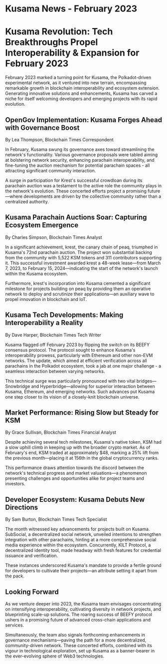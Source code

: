 # Kusama News - February 2023

# Kusama Revolution: Tech Breakthroughs Propel Interoperability & Expansion for February 2023

February 2023 marked a turning point for Kusama, the Polkadot-driven
experimental network, as it ventured into new terrain, encompassing remarkable
growth in blockchain interoperability and ecosystem extension. Generating
innovative solutions and enhancements, Kusama has carved a niche for itself
welcoming developers and emerging projects with its rapid evolution.

## OpenGov Implementation: Kusama Forges Ahead with Governance Boost

By Lea Thompson, Blockchain Times Correspondent

In February, Kusama swung its governance axes toward streamlining the network's
functionality. Various governance proposals were tabled aiming at bolstering
network security, enhancing parachain interoperability, and fine-tuning the
auction mechanism for potential parachain spaces - all attracting significant
community interaction.

A surge in participation for Krest's successful crowdloan during its parachain
auction was a testament to the active role the community plays in the network's
evolution. These concerted efforts project a promising future—where developments
are driven by the collective community rather than a centralized authority.

## Kusama Parachain Auctions Soar: Capturing Ecosystem Emergence

By Charles Simpson, Blockchain Times Analyst

In a significant achievement, krest, the canary chain of peaq, triumphed in
Kusama's 72nd parachain auction. The project won substantial backing from the
community with 5,522 KSM tokens and 311 contributors supporting it. This
successful investment awarded krest a 48-week lease—from March 7, 2023, to
February 15, 2024—indicating the start of the network's launch within the Kusama
ecosystem.

Furthermore, krest's incorporation into Kusama cemented a significant milestone
for projects building on peaq by providing them an operative network to deploy
and scrutinize their applications—an auxiliary wave to propel innovation in
blockchain and IoT.

## Kusama Tech Developments: Making Interoperability a Reality

By Dave Harper, Blockchain Times Tech Writer

Kusama flagged off February 2023 by flipping the switch on its BEEFY consensus
protocol. The protocol sought to enhance Kusama's interoperability prowess,
particularly with Ethereum and other non-EVM networks. The update, which aimed
at efficient verification across all parachains in the Polkadot ecosystem, took
a jab at one major challenge - a seamless interaction between varying networks.

This technical surge was particularly pronounced with two vital
bridges—Snowbridge and Hyperbridge—allowing for superior interaction between
Kusama, Ethereum, and emerging networks. Such advances put Kusama one step
closer to its vision of a closely-knit blockchain universe.

## Market Performance: Rising Slow but Steady for KSM

By Grace Sullivan, Blockchain Times Financial Analyst

Despite achieving several tech milestones, Kusama's native token, KSM had a slow
uphill climb in keeping up with the broader crypto market. As of February's end,
KSM traded at approximately $48, marking a 25% lift from the previous
month—placing it at 156th in the global cryptocurrency ranks.

This performance draws attention towards the discord between the network's
technical progress and market valuations—a phenomenon presenting challenges and
opportunities alike for project teams and investors.

## Developer Ecosystem: Kusama Debuts New Directions

By Sam Burton, Blockchain Times Tech Specialist

The month witnessed key advancements for projects built on Kusama. SubSocial, a
decentralized social network, unveiled intentions to strengthen integration with
other parachains, hinting at a more comprehensive social media experience within
the ecosystem. Concurrently, KILT Protocol, a decentralized identity tool, made
headway with fresh features for credential issuance and verification.

These instances underscored Kusama's mandate to provide a fertile ground for
developers to cultivate their projects—an attribute setting it apart from the
pack.

## Looking Forward

As we venture deeper into 2023, the Kusama team envisages concentrating on
intensifying interoperability, cultivating diversity in network projects, and
blueprinting scale-up solutions. The roaring success of BEEFY protocol ushers in
a promising future of advanced cross-chain applications and services.

Simultaneously, the team also signals forthcoming enhancements in governance
mechanisms—paving the path for a more decentralized, community-driven network.
These concerted efforts, combined with its vigour in technological exploration,
set up Kusama as a banner-bearer in the ever-evolving sphere of Web3
technologies.
